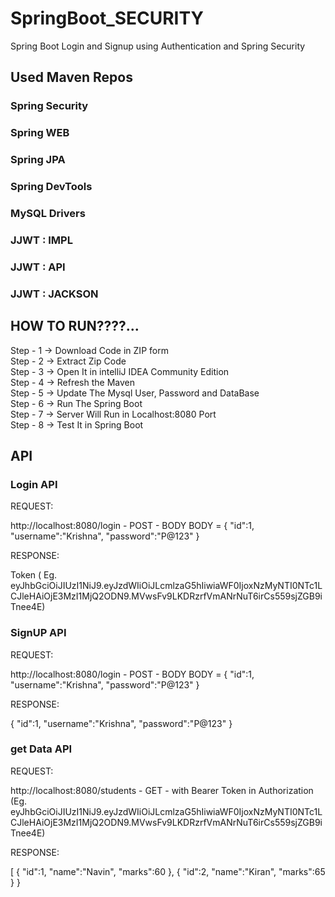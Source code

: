 # SpringBoot_SECURITY

Spring Boot Login and Signup using Authentication and Spring Security

## Used Maven Repos

### Spring Security
### Spring WEB
### Spring JPA
### Spring DevTools
### MySQL Drivers
### JJWT : IMPL
### JJWT : API
### JJWT : JACKSON


## HOW TO RUN????...

Step - 1 -> Download Code in ZIP form <br/>
Step - 2 -> Extract Zip Code <br/>
Step - 3 -> Open It in intelliJ IDEA Community Edition <br/>
Step - 4 -> Refresh the Maven <br/>
Step - 5 -> Update The Mysql User, Password and DataBase <br/>
Step - 6 -> Run The Spring Boot <br/>
Step - 7 -> Server Will Run in Localhost:8080 Port <br/>
Step - 8 -> Test It in Spring Boot

## API

### Login API 

REQUEST:

 http://localhost:8080/login - POST - BODY
 BODY = {
    "id":1,
    "username":"Krishna",
    "password":"P@123"
}

RESPONSE:

Token ( Eg. eyJhbGciOiJIUzI1NiJ9.eyJzdWIiOiJLcmlzaG5hIiwiaWF0IjoxNzMyNTI0NTc1LCJleHAiOjE3MzI1MjQ2ODN9.MVwsFv9LKDRzrfVmANrNuT6irCs559sjZGB9iTnee4E)

### SignUP API 

REQUEST:

 http://localhost:8080/login - POST - BODY
 BODY = {
    "id":1,
    "username":"Krishna",
    "password":"P@123"
}

RESPONSE:

 {
    "id":1,
    "username":"Krishna",
    "password":"P@123"
}

### get Data API 

REQUEST:

 http://localhost:8080/students - GET - with Bearer Token in Authorization <br/>
 (Eg. eyJhbGciOiJIUzI1NiJ9.eyJzdWIiOiJLcmlzaG5hIiwiaWF0IjoxNzMyNTI0NTc1LCJleHAiOjE3MzI1MjQ2ODN9.MVwsFv9LKDRzrfVmANrNuT6irCs559sjZGB9iTnee4E)

 RESPONSE:

[
  {
    "id":1,
    "name":"Navin",
    "marks":60
  },
  {
    "id":2,
    "name":"Kiran",
    "marks":65
  }
}

